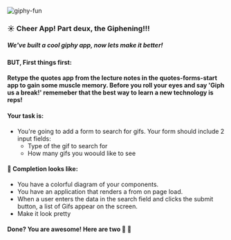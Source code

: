 ![giphy-fun](https://media.giphy.com/media/26xBKJclSF8d57UWs/giphy.gif)

### :sunny: Cheer App! Part deux, the Giphening!!!

##### We've built a cool giphy app, now lets make it better!

**BUT, First things first:**

#### Retype the quotes app from the lecture notes in the quotes-forms-start app to gain some muscle memory. Before you roll your eyes and say 'Giph us a break!' rememeber that the best way to learn a new technology is reps!

#### Your task is:

* You're going to add a form to search for gifs. 
    Your form should include 2 input fields:
    * Type of the gif to search for 
    * How many gifs you woould like to see 


#### 🚀 Completion looks like:

* You have a colorful diagram of your components.
* You have an application that renders a from on page load.
* When a user enters the data in the search field and clicks the submit button, a list of Gifs appear on the screen. 
* Make it look pretty


#### Done? You are awesome! Here are two  :cookie: :cookie:
